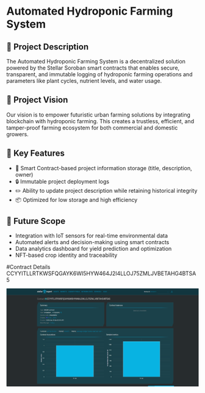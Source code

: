 # Automated Hydroponic Farming System

## 📄 Project Description
The Automated Hydroponic Farming System is a decentralized solution powered by the Stellar Soroban smart contracts that enables secure, transparent, and immutable logging of hydroponic farming operations and parameters like plant cycles, nutrient levels, and water usage.

## 🎯 Project Vision
Our vision is to empower futuristic urban farming solutions by integrating blockchain with hydroponic farming. This creates a trustless, efficient, and tamper-proof farming ecosystem for both commercial and domestic growers.

## 🔑 Key Features
- 🌱 Smart Contract-based project information storage (title, description, owner)
- 🔒 Immutable project deployment logs
- ✏️ Ability to update project description while retaining historical integrity
- 📦 Optimized for low storage and high efficiency

## 🚀 Future Scope
- Integration with IoT sensors for real-time environmental data
- Automated alerts and decision-making using smart contracts
- Data analytics dashboard for yield prediction and optimization
- NFT-based crop identity and traceability

#Contract Details
CCYYITLLRTKWSFQGAYK6WI5HYW464J2I4LLOJ75ZMLJVBETAHG4BTSA5

![alt text](image.png)
